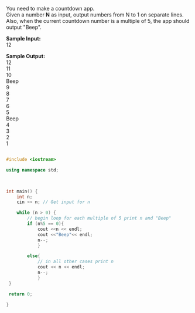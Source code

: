 You need to make a countdown app.  
Given a number **N** as input, output numbers from N to 1 on separate lines.  
Also, when the current countdown number is a multiple of 5, the app should output "Beep".  
  
**Sample Input:**  
12  
  
**Sample Output:**  
12  
11  
10  
Beep  
9  
8  
7  
6  
5  
Beep  
4  
3  
2  
1


```C++

#include <iostream>

using namespace std;

  

int main() {
	int n;
	cin >> n; // Get input for n

	while (n > 0) {
		// begin loop for each multiple of 5 print n and "Beep"
		if (n%5 == 0){
			cout <<n << endl;
			cout <<"Beep"<< endl;
			n--;
			}

		else{
			// in all other cases print n
			cout << n << endl;
			n--;
			}
 }

 return 0;

}
```